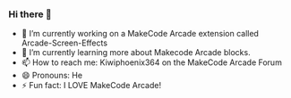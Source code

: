 ### Hi there 👋

- 🔭 I’m currently working on a MakeCode Arcade extension called Arcade-Screen-Effects
- 🌱 I’m currently learning more about Makecode Arcade blocks.
- 📫 How to reach me: Kiwiphoenix364 on the MakeCode Arcade Forum
- 😄 Pronouns: He
- ⚡ Fun fact: I LOVE MakeCode Arcade!
